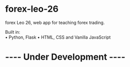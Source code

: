 # forex-leo-26
forex Leo 26, web app for teaching forex trading.

Built in:<br>
• Python, Flask
• HTML, CSS and Vanilla JavaScript

# ---- Under Development ----
